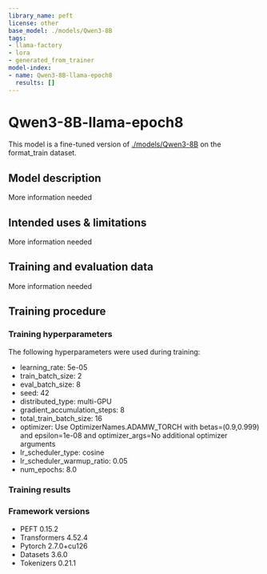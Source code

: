 ```yaml
---
library_name: peft
license: other
base_model: ./models/Qwen3-8B
tags:
- llama-factory
- lora
- generated_from_trainer
model-index:
- name: Qwen3-8B-llama-epoch8
  results: []
---
```


<!-- This model card has been generated automatically according to the information the Trainer had access to. You
should probably proofread and complete it, then remove this comment. -->

# Qwen3-8B-llama-epoch8

This model is a fine-tuned version of [./models/Qwen3-8B](https://huggingface.co/./models/Qwen3-8B) on the format_train dataset.

## Model description

More information needed

## Intended uses & limitations

More information needed

## Training and evaluation data

More information needed

## Training procedure

### Training hyperparameters

The following hyperparameters were used during training:
- learning_rate: 5e-05
- train_batch_size: 2
- eval_batch_size: 8
- seed: 42
- distributed_type: multi-GPU
- gradient_accumulation_steps: 8
- total_train_batch_size: 16
- optimizer: Use OptimizerNames.ADAMW_TORCH with betas=(0.9,0.999) and epsilon=1e-08 and optimizer_args=No additional optimizer arguments
- lr_scheduler_type: cosine
- lr_scheduler_warmup_ratio: 0.05
- num_epochs: 8.0

### Training results



### Framework versions

- PEFT 0.15.2
- Transformers 4.52.4
- Pytorch 2.7.0+cu126
- Datasets 3.6.0
- Tokenizers 0.21.1